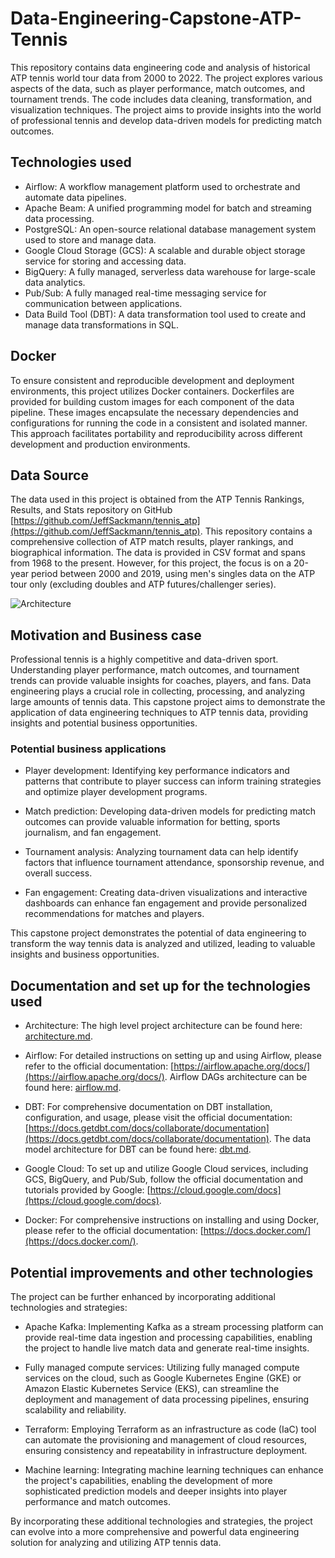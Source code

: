 # Data-Engineering-Capstone-ATP-Tennis

This repository contains data engineering code and analysis of historical ATP tennis world tour data from 2000 to 2022. The project explores various aspects of the data, such as player performance, match outcomes, and tournament trends. The code includes data cleaning, transformation, and visualization techniques. The project aims to provide insights into the world of professional tennis and develop data-driven models for predicting match outcomes.

## Technologies used

- Airflow: A workflow management platform used to orchestrate and automate data pipelines.
- Apache Beam: A unified programming model for batch and streaming data processing.
- PostgreSQL: An open-source relational database management system used to store and manage data.
- Google Cloud Storage (GCS): A scalable and durable object storage service for storing and accessing data.
- BigQuery: A fully managed, serverless data warehouse for large-scale data analytics.
- Pub/Sub: A fully managed real-time messaging service for communication between applications.
- Data Build Tool (DBT): A data transformation tool used to create and manage data transformations in SQL.

## Docker

To ensure consistent and reproducible development and deployment environments, this project utilizes Docker containers. Dockerfiles are provided for building custom images for each component of the data pipeline. These images encapsulate the necessary dependencies and configurations for running the code in a consistent and isolated manner. This approach facilitates portability and reproducibility across different development and production environments.

## Data Source

The data used in this project is obtained from the ATP Tennis Rankings, Results, and Stats repository on GitHub [https://github.com/JeffSackmann/tennis_atp](https://github.com/JeffSackmann/tennis_atp). This repository contains a comprehensive collection of ATP match results, player rankings, and biographical information. The data is provided in CSV format and spans from 1968 to the present. However, for this project, the focus is on a 20-year period between 2000 and 2019, using men's singles data on the ATP tour only (excluding doubles and ATP futures/challenger series).

![Architecture](https://github.com/onubrooks/Data-Engineering-Capstone-ATP-Tennis/assets/26160845/8ee75d38-4202-4157-8f96-bb07ec47ae4f)


## Motivation and Business case

Professional tennis is a highly competitive and data-driven sport. Understanding player performance, match outcomes, and tournament trends can provide valuable insights for coaches, players, and fans. Data engineering plays a crucial role in collecting, processing, and analyzing large amounts of tennis data. This capstone project aims to demonstrate the application of data engineering techniques to ATP tennis data, providing insights and potential business opportunities.

### Potential business applications

- Player development: Identifying key performance indicators and patterns that contribute to player success can inform training strategies and optimize player development programs.

- Match prediction: Developing data-driven models for predicting match outcomes can provide valuable information for betting, sports journalism, and fan engagement.

- Tournament analysis: Analyzing tournament data can help identify factors that influence tournament attendance, sponsorship revenue, and overall success.

- Fan engagement: Creating data-driven visualizations and interactive dashboards can enhance fan engagement and provide personalized recommendations for matches and players.

This capstone project demonstrates the potential of data engineering to transform the way tennis data is analyzed and utilized, leading to valuable insights and business opportunities.

## Documentation and set up for the technologies used

- Architecture: The high level project architecture can be found here: [architecture.md](/architecture.md).

- Airflow: For detailed instructions on setting up and using Airflow, please refer to the official documentation: [https://airflow.apache.org/docs/](https://airflow.apache.org/docs/). Airflow DAGs architecture can be found here: [airflow.md](/airflow.md).

- DBT: For comprehensive documentation on DBT installation, configuration, and usage, please visit the official documentation: [https://docs.getdbt.com/docs/collaborate/documentation](https://docs.getdbt.com/docs/collaborate/documentation). The data model architecture for DBT can be found here: [dbt.md](/dbt.md).

- Google Cloud: To set up and utilize Google Cloud services, including GCS, BigQuery, and Pub/Sub, follow the official documentation and tutorials provided by Google: [https://cloud.google.com/docs](https://cloud.google.com/docs).

- Docker: For comprehensive instructions on installing and using Docker, please refer to the official documentation: [https://docs.docker.com/](https://docs.docker.com/).

## Potential improvements and other technologies

The project can be further enhanced by incorporating additional technologies and strategies:

- Apache Kafka: Implementing Kafka as a stream processing platform can provide real-time data ingestion and processing capabilities, enabling the project to handle live match data and generate real-time insights.

- Fully managed compute services: Utilizing fully managed compute services on the cloud, such as Google Kubernetes Engine (GKE) or Amazon Elastic Kubernetes Service (EKS), can streamline the deployment and management of data processing pipelines, ensuring scalability and reliability.

- Terraform: Employing Terraform as an infrastructure as code (IaC) tool can automate the provisioning and management of cloud resources, ensuring consistency and repeatability in infrastructure deployment.

- Machine learning: Integrating machine learning techniques can enhance the project's capabilities, enabling the development of more sophisticated prediction models and deeper insights into player performance and match outcomes.

By incorporating these additional technologies and strategies, the project can evolve into a more comprehensive and powerful data engineering solution for analyzing and utilizing ATP tennis data.
